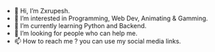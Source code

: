 - 👋 Hi, I’m Zxrupesh.
- 👀 I’m interested in Programming, Web Dev, Animating & Gamming.
- 🌱 I’m currently learning Python and Backend.
- 💞️ I’m looking for people who can help me.
- 📫 How to reach me ? you can use my social media links.

<!---
Zxrupesh/Zxrupesh is a ✨ special ✨ repository because its `README.md` (this file) appears on your GitHub profile.
You can click the Preview link to take a look at your changes.
--->
